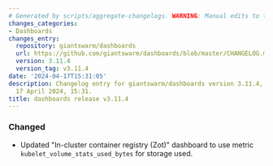 ```yaml
---
# Generated by scripts/aggregate-changelogs. WARNING: Manual edits to this files will be overwritten.
changes_categories:
- Dashboards
changes_entry:
  repository: giantswarm/dashboards
  url: https://github.com/giantswarm/dashboards/blob/master/CHANGELOG.md#3114---2024-04-17
  version: 3.11.4
  version_tag: v3.11.4
date: '2024-04-17T15:31:05'
description: Changelog entry for giantswarm/dashboards version 3.11.4, published on
  17 April 2024, 15:31.
title: dashboards release v3.11.4
---
```


### Changed
- Updated "In-cluster container registry (Zot)" dashboard to use metric `kubelet_volume_stats_used_bytes` for storage used.
